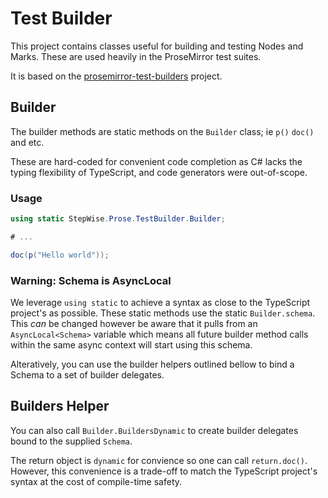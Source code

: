 Test Builder
============

This project contains classes useful for building and testing Nodes and Marks. These are used heavily in the ProseMirror
test suites.

It is based on the [prosemirror-test-builders](https://github.com/ProseMirror/prosemirror-test-builder) project.


## Builder

The builder methods are static methods on the `Builder` class; ie `p()` `doc()` and etc.

These are hard-coded for convenient code completion as C# lacks the typing flexibility of TypeScript, and
code generators were out-of-scope.

### Usage

```csharp
using static StepWise.Prose.TestBuilder.Builder;

# ...

doc(p("Hello world"));
```

### Warning: Schema is AsyncLocal

We leverage `using static` to achieve a syntax as close to the TypeScript project's as possible. These static methods
use the static `Builder.schema`. This *can* be changed however be aware that it pulls from an `AsyncLocal<Schema>` variable
which means all future builder method calls within the same async context will start using this schema.

Alteratively, you can use the builder helpers outlined bellow to bind a Schema to a set of builder delegates.

## Builders Helper

You can also call `Builder.BuildersDynamic` to create builder delegates bound to the
supplied `Schema`.

The return object is `dynamic` for convience so one can call `return.doc()`. However,
this convenience is a trade-off to match the TypeScript project's syntax at the cost of compile-time safety.